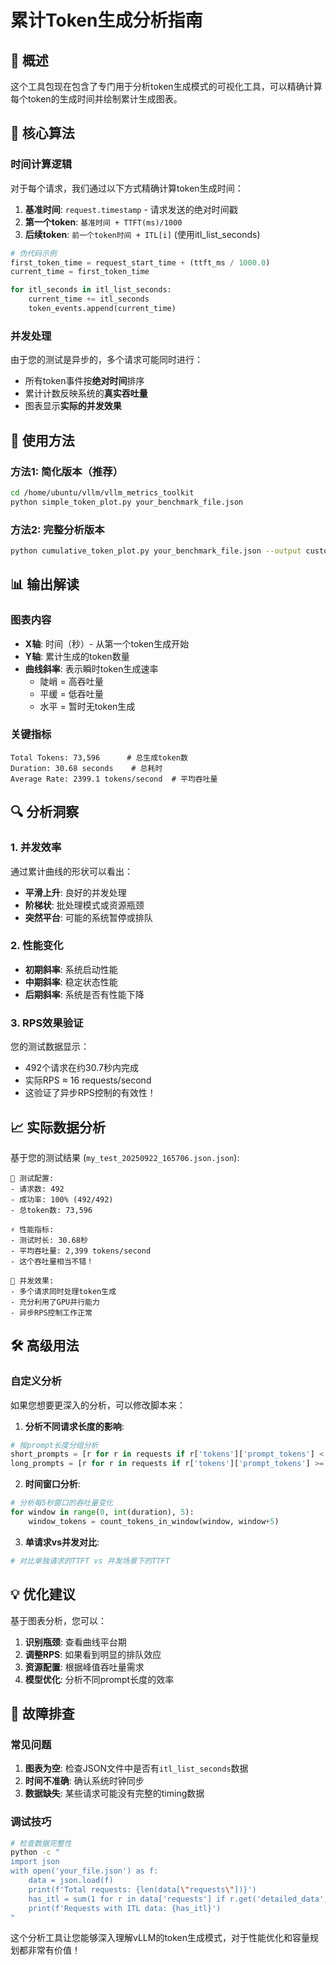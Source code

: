 # 累计Token生成分析指南

## 🎯 概述

这个工具包现在包含了专门用于分析token生成模式的可视化工具，可以精确计算每个token的生成时间并绘制累计生成图表。

## 🧩 核心算法

### 时间计算逻辑

对于每个请求，我们通过以下方式精确计算token生成时间：

1. **基准时间**: `request.timestamp` - 请求发送的绝对时间戳
2. **第一个token**: `基准时间 + TTFT(ms)/1000` 
3. **后续token**: `前一个token时间 + ITL[i]` (使用itl_list_seconds)

```python
# 伪代码示例
first_token_time = request_start_time + (ttft_ms / 1000.0)
current_time = first_token_time

for itl_seconds in itl_list_seconds:
    current_time += itl_seconds
    token_events.append(current_time)
```

### 并发处理

由于您的测试是异步的，多个请求可能同时进行：
- 所有token事件按**绝对时间**排序
- 累计计数反映系统的**真实吞吐量**
- 图表显示**实际的并发效果**

## 🚀 使用方法

### 方法1: 简化版本（推荐）
```bash
cd /home/ubuntu/vllm/vllm_metrics_toolkit
python simple_token_plot.py your_benchmark_file.json
```

### 方法2: 完整分析版本
```bash
python cumulative_token_plot.py your_benchmark_file.json --output custom_name.png
```

## 📊 输出解读

### 图表内容
- **X轴**: 时间（秒）- 从第一个token生成开始
- **Y轴**: 累计生成的token数量
- **曲线斜率**: 表示瞬时token生成速率
  - 陡峭 = 高吞吐量
  - 平缓 = 低吞吐量
  - 水平 = 暂时无token生成

### 关键指标
```
Total Tokens: 73,596      # 总生成token数
Duration: 30.68 seconds    # 总耗时
Average Rate: 2399.1 tokens/second  # 平均吞吐量
```

## 🔍 分析洞察

### 1. 并发效率
通过累计曲线的形状可以看出：
- **平滑上升**: 良好的并发处理
- **阶梯状**: 批处理模式或资源瓶颈
- **突然平台**: 可能的系统暂停或排队

### 2. 性能变化
- **初期斜率**: 系统启动性能
- **中期斜率**: 稳定状态性能  
- **后期斜率**: 系统是否有性能下降

### 3. RPS效果验证
您的测试数据显示：
- 492个请求在约30.7秒内完成
- 实际RPS ≈ 16 requests/second
- 这验证了异步RPS控制的有效性！

## 📈 实际数据分析

基于您的测试结果 (`my_test_20250922_165706.json.json`):

```
🎯 测试配置:
- 请求数: 492
- 成功率: 100% (492/492)
- 总token数: 73,596

⚡ 性能指标:
- 测试时长: 30.68秒  
- 平均吞吐量: 2,399 tokens/second
- 这个吞吐量相当不错！

🔄 并发效果:
- 多个请求同时处理token生成
- 充分利用了GPU并行能力
- 异步RPS控制工作正常
```

## 🛠️ 高级用法

### 自定义分析
如果您想要更深入的分析，可以修改脚本来：

1. **分析不同请求长度的影响**:
```python
# 按prompt长度分组分析
short_prompts = [r for r in requests if r['tokens']['prompt_tokens'] < 50]
long_prompts = [r for r in requests if r['tokens']['prompt_tokens'] >= 50]
```

2. **时间窗口分析**:
```python
# 分析每5秒窗口的吞吐量变化
for window in range(0, int(duration), 5):
    window_tokens = count_tokens_in_window(window, window+5)
```

3. **单请求vs并发对比**:
```python
# 对比单独请求的TTFT vs 并发场景下的TTFT
```

## 💡 优化建议

基于图表分析，您可以：

1. **识别瓶颈**: 查看曲线平台期
2. **调整RPS**: 如果看到明显的排队效应
3. **资源配置**: 根据峰值吞吐量需求
4. **模型优化**: 分析不同prompt长度的效率

## 🔧 故障排查

### 常见问题

1. **图表为空**: 检查JSON文件中是否有`itl_list_seconds`数据
2. **时间不准确**: 确认系统时钟同步
3. **数据缺失**: 某些请求可能没有完整的timing数据

### 调试技巧
```bash
# 检查数据完整性
python -c "
import json
with open('your_file.json') as f:
    data = json.load(f)
    print(f'Total requests: {len(data[\"requests\"])}')
    has_itl = sum(1 for r in data['requests'] if r.get('detailed_data', {}).get('itl_list_seconds'))
    print(f'Requests with ITL data: {has_itl}')
"
```

这个分析工具让您能够深入理解vLLM的token生成模式，对于性能优化和容量规划都非常有价值！
